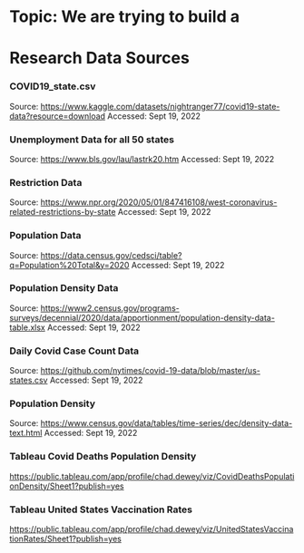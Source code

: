 # Topic: We are trying to build a 




# Research Data Sources

### COVID19_state.csv
Source: https://www.kaggle.com/datasets/nightranger77/covid19-state-data?resource=download
Accessed: Sept 19, 2022

### Unemployment Data for all 50 states
Source: https://www.bls.gov/lau/lastrk20.htm
Accessed: Sept 19, 2022

### Restriction Data
Source: https://www.npr.org/2020/05/01/847416108/west-coronavirus-related-restrictions-by-state
Accessed: Sept 19, 2022

### Population Data
Source: https://data.census.gov/cedsci/table?q=Population%20Total&y=2020
Accessed: Sept 19, 2022

### Population Density Data
Source: https://www2.census.gov/programs-surveys/decennial/2020/data/apportionment/population-density-data-table.xlsx
Accessed: Sept 19, 2022

### Daily Covid Case Count Data
Source: https://github.com/nytimes/covid-19-data/blob/master/us-states.csv
Accessed: Sept 19, 2022

### Population Density
Source: https://www.census.gov/data/tables/time-series/dec/density-data-text.html
Accessed: Sept 19, 2022

### Tableau Covid Deaths Population Density
https://public.tableau.com/app/profile/chad.dewey/viz/CovidDeathsPopulationDensity/Sheet1?publish=yes 

### Tableau United States Vaccination Rates
https://public.tableau.com/app/profile/chad.dewey/viz/UnitedStatesVaccinationRates/Sheet1?publish=yes 
